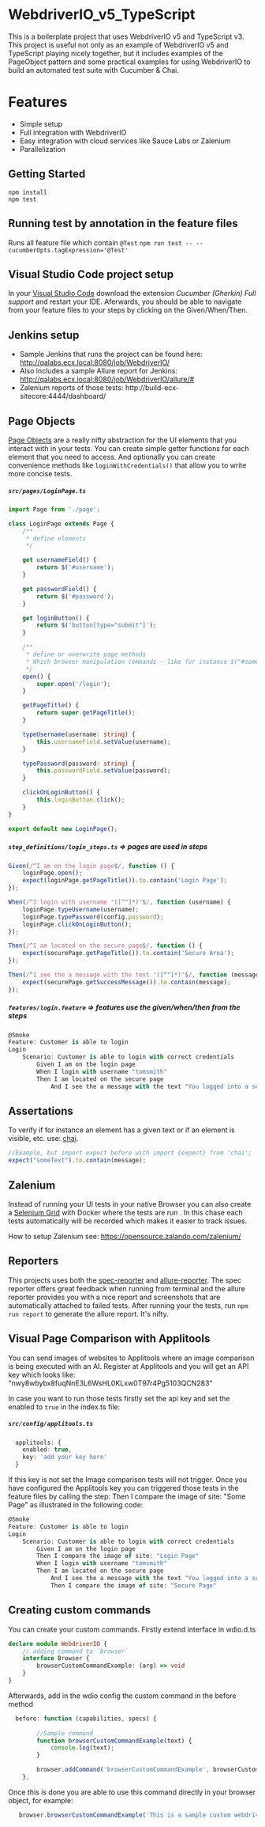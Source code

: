 # WebdriverIO_v5_TypeScript

This is a boilerplate project that uses WebdriverIO v5 and TypeScript v3. This project is useful not only as an example of WebdriverIO v5 and TypeScript playing nicely together, but it includes examples of the PageObject pattern and some practical examples for using WebdriverIO to build an automated test suite with Cucumber & Chai.

# Features
* Simple setup
* Full integration with WebdriverIO
* Easy integration with cloud services like Sauce Labs or Zalenium
* Parallelization

## Getting Started
```
npm install
npm test
```

## Running test by annotation in the feature files

Runs all feature file which contain `@Test`
``npm run test -- --cucumberOpts.tagExpression='@Test'``

## Visual Studio Code project setup
In your [Visual Studio Code](https://code.visualstudio.com/) download the extension *Cucumber (Gherkin) Full support* and restart your IDE. Aferwards, you should be able to navigate from your feature files to your steps by clicking on the Given/When/Then.

## Jenkins setup
* Sample Jenkins that runs the project can be found here: http://qalabs.ecx.local:8080/job/WebdriverIO/
* Also includes a sample Allure report for Jenkins: http://qalabs.ecx.local:8080/job/WebdriverIO/allure/#
* Zalenium reports of those tests: http://build-ecx-sitecore:4444/dashboard/


## Page Objects

[Page Objects](https://martinfowler.com/bliki/PageObject.html) are a really nifty abstraction for the UI elements that you interact with in your tests. You can create simple getter functions for each element that you need to access. And optionally you can create convenience methods like `loginWithCredentials()` that allow you to write more concise tests. 

##### `src/pages/LoginPage.ts`

```typescript
import Page from './page';

class LoginPage extends Page {
    /**
     * define elements
     */

    get usernameField() {
        return $('#username');
    }

    get passwordField() {
        return $('#password');
    }

    get loginButton() {
        return $('button[type="submit"]');
    }

    /**
     * define or overwrite page methods
     * Which browser manipulation commands - like for instance $("#someId).click() - are available see: http://webdriver.io/api.html
     */
    open() {
        super.open('/login');
    }

    getPageTitle() {
        return super.getPageTitle();
    }

    typeUsername(username: string) {
        this.usernameField.setValue(username);
    }

    typePassword(password: string) {
        this.passwordField.setValue(password);
    }

    clickOnLoginButton() {
        this.loginButton.click();
    }
}

export default new LoginPage();
```

##### `step_definitions/login_steps.ts` => pages are used in steps


```typescript
Given(/^I am on the login page$/, function () {
    loginPage.open();
    expect(loginPage.getPageTitle()).to.contain('Login Page');
});

When(/^I login with username "([^"]*)"$/, function (username) {
    loginPage.typeUsername(username);
    loginPage.typePassword(config.password);
    loginPage.clickOnLoginButton();
});

Then(/^I am located on the secure page$/, function () {
    expect(securePage.getPageTitle()).to.contain('Secure Area');
});

Then(/^I see the a message with the text "([^"]*)"$/, function (message) {
    expect(securePage.getSuccessMessage()).to.contain(message);
});
```

##### `features/login.feature` => features use the given/when/then from the steps


```typescript
@Smoke
Feature: Customer is able to login
Login
    Scenario: Customer is able to login with correct credentials
        Given I am on the login page
        When I login with username "tomsmith"
        Then I am located on the secure page
            And I see the a message with the text "You logged into a secure area!"
```

## Assertations
To verify if for instance an element has a given text or if an element is visible, etc. use: [chai](https://www.chaijs.com/guide/styles/#expect).
```typescript
//Example, but import expect before with import {expect} from 'chai';
expect("someText").to.contain(message);
```

## Zalenium 
Instead of running your UI tests in your native Browser you can also create a [Selenium Grid](https://www.seleniumhq.org/docs/07_selenium_grid.jsp) with Docker where the tests are run . In this chase each tests automatically will be recorded which makes it easier to track issues.

How to setup Zalenium see: https://opensource.zalando.com/zalenium/
 

## Reporters
This projects uses both the [spec-reporter](https://webdriver.io/docs/spec-reporter.html) and [allure-reporter](https://webdriver.io/docs/allure-reporter.html). The spec reporter offers great feedback when running from terminal and the allure reporter provides you with a nice report and screenshots that are automatically attached to failed tests. After running your the tests, run `npm run report` to generate the allure report. It's nifty. 


## Visual Page Comparison with Applitools 
You can send images of websites to Applitools where an image comparison is being executed with an AI.
Register at Applitools and you will get an API key which looks like: "nwy8wbybx8fuqNnE3L6WsHL0KLxw0T97r4Pg5103QCN283"

In case you want to run those tests firstly set the api key and set the enabled to `true` in the index.ts file:
##### `src/config/applitools.ts` 
```typescript
  applitools: {
    enabled: true,
    key: 'add your key here'
  }
```
If this key is not set the Image comparison tests will not trigger.
Once you have configured the Applitools key you can triggered those tests in the feature files by calling the step: Then I compare the image of site: "Some Page" as illustrated in the following code: 

```typescript
@Smoke
Feature: Customer is able to login
Login
    Scenario: Customer is able to login with correct credentials
        Given I am on the login page
        Then I compare the image of site: "Login Page"
        When I login with username "tomsmith"
        Then I am located on the secure page
            And I see the a message with the text "You logged into a secure area!"
            Then I compare the image of site: "Secure Page"
```

## Creating custom commands
You can create your custom commands. 
Firstly extend interface in wdio.d.ts

```typescript
declare module WebdriverIO {
    // adding command to `browser`
    interface Browser {
        browserCustomCommandExample: (arg) => void
    }
}
```
Afterwards, add in the wdio config the custom command in the before method 
```typescript
  before: function (capabilities, specs) {
       
        //Sample command
        function browserCustomCommandExample(text) {
            console.log(text);
        }

        browser.addCommand('browserCustomCommandExample', browserCustomCommandExample)
    },
```
Once this is done you are able to use this command directly in your browser object, for example: 
```typescript
   browser.browserCustomCommandExample('This is a sample custom webdriver.io command');
```
